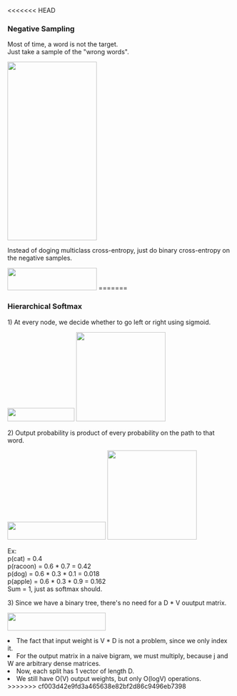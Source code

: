 <<<<<<< HEAD
<h3>Negative Sampling</h3>
<p>Most of time, a word is not the target.<br>
Just take a sample of the "wrong words".</p>
<img src="https://user-images.githubusercontent.com/17066776/66144110-32bdaf00-e643-11e9-83c8-f6927b58c282.png" width="200" height="400" />
<p>Instead of doging multiclass cross-entropy,
just do binary cross-entropy on the negative samples.</p>
<img src="https://user-images.githubusercontent.com/17066776/66144287-86c89380-e643-11e9-9014-319410d95624.png" width="200" height="50" />
=======
<h3>Hierarchical Softmax</h3>
<p>1) At every node, we decide whether to go left or right using sigmoid.</p>
<img src="https://user-images.githubusercontent.com/17066776/66058358-371b9680-e575-11e9-8116-b55fbfec4750.png" width="150" height="30"/>
<img src="https://user-images.githubusercontent.com/17066776/66057437-a7291d00-e573-11e9-8182-09ceff05340f.png" width="200" height="200" />
<p>2) Output probability is product of every probability on the path to that word.</p>
<img src="https://user-images.githubusercontent.com/17066776/66059094-6c74b400-e576-11e9-8ee0-16ff0e731222.png" width="220" height="40"/>
<img src="https://user-images.githubusercontent.com/17066776/66059075-62eb4c00-e576-11e9-857c-4fb993873950.png" width="200" height="200" />
<p>Ex:<br>p(cat) = 0.4<br>p(racoon) = 0.6 * 0.7 = 0.42<br>p(dog) = 0.6 * 0.3 * 0.1 = 0.018<br>p(apple) = 0.6 * 0.3 * 0.9 = 0.162<br>Sum = 1, just as softmax should.</p>
<p>3) Since we have a binary tree, there's no need for a D * V ouutput matrix.</p>
<img src="https://user-images.githubusercontent.com/17066776/66060631-f02fa000-e578-11e9-887e-1e64857f9a00.png" width="220" height="40"/>
<p>
<li>The fact that input weight is V * D is not a problem, since we only index it.</li>
<li>For the output matrix in a naive bigram, we must multiply, because j and W are arbitrary dense matrices.</li>
<li>Now, each split has 1 vector of length D.</li>
<li>We still have O(V) output weights, but only O(logV) operations.</li>
>>>>>>> cf003d42e9fd3a465638e82bf2d86c9496eb7398
